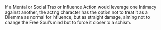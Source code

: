 If a Mental or Social Trap or Influence Action would leverage one Intimacy against another, the acting character has the option not to treat it as a Dilemma as normal for influence, but as straight damage, aiming not to change the Free Soul’s mind but to force it closer to a schism.